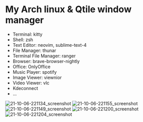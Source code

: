 # My Arch linux & Qtile window manager
- Terminal: kitty
- Shell: zsh
- Text Editor: neovim, sublime-text-4
- File Manager: thunar
- Terminal File Manager: ranger
- Browser: brave-browser-nightly
- Office: OnlyOffice
- Music Player: spotify
- Image Viewer: viewnior
- Video Viewer: vlc
- Kdeconnect
- ...

![21-10-06-221134_screenshot](https://user-images.githubusercontent.com/89382043/136232380-6cc88839-b2d2-46c2-bae3-a54e8cec98fc.jpg)
![21-10-06-221155_screenshot](https://user-images.githubusercontent.com/89382043/136232396-daef2660-f4f1-4241-8bfc-545db8fa51d3.jpg)
![21-10-06-221149_screenshot](https://user-images.githubusercontent.com/89382043/136232405-87b3a133-7834-468e-835f-f79703ec781c.jpg)
![21-10-06-221200_screenshot](https://user-images.githubusercontent.com/89382043/136232416-46fa7231-dcf5-4ab4-b9fb-6dfc32f0e5e8.jpg)
![21-10-06-221204_screenshot](https://user-images.githubusercontent.com/89382043/136232428-ff95b051-f9a2-46b5-8799-8d77a29470a9.jpg)
